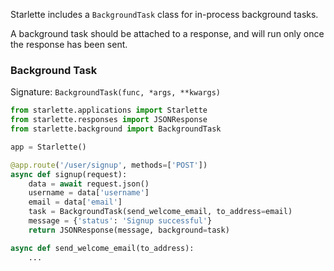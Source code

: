 
Starlette includes a `BackgroundTask` class for in-process background tasks.

A background task should be attached to a response, and will run only once
the response has been sent.

### Background Task

Signature: `BackgroundTask(func, *args, **kwargs)`

```python
from starlette.applications import Starlette
from starlette.responses import JSONResponse
from starlette.background import BackgroundTask

app = Starlette()

@app.route('/user/signup', methods=['POST'])
async def signup(request):
    data = await request.json()
    username = data['username']
    email = data['email']
    task = BackgroundTask(send_welcome_email, to_address=email)
    message = {'status': 'Signup successful'}
    return JSONResponse(message, background=task)

async def send_welcome_email(to_address):
    ...
```

